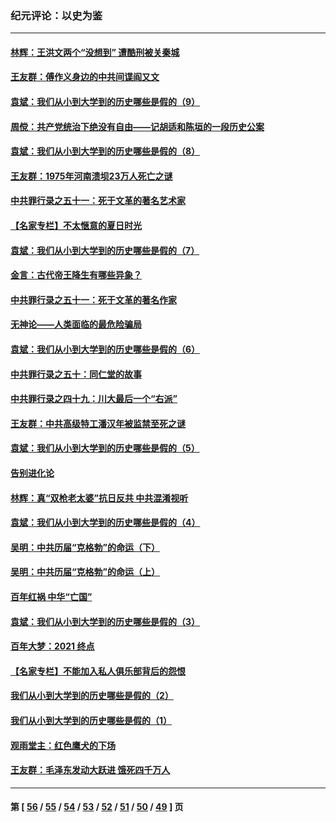 ### 纪元评论：以史为鉴
---
#### [林辉：王洪文两个“没想到” 遭酷刑被关秦城](../../pages/nsc1028/n13244136.md) 
#### [王友群：傅作义身边的中共间谍阎又文](../../pages/nsc1028/n13244038.md) 
#### [袁斌：我们从小到大学到的历史哪些是假的（9）](../../pages/nsc1028/n13243175.md) 
#### [周傥：共产党统治下绝没有自由——记胡适和陈垣的一段历史公案](../../pages/nsc1028/n13238349.md) 
#### [袁斌：我们从小到大学到的历史哪些是假的（8）](../../pages/nsc1028/n13238181.md) 
#### [王友群：1975年河南溃坝23万人死亡之谜](../../pages/nsc1028/n13231576.md) 
#### [中共罪行录之五十一：死于文革的著名艺术家](../../pages/nsc1028/n13229461.md) 
#### [【名家专栏】不太惬意的夏日时光](../../pages/nsc1028/n13226398.md) 
#### [袁斌：我们从小到大学到的历史哪些是假的（7）](../../pages/nsc1028/n13227610.md) 
#### [金言：古代帝王降生有哪些异象？](../../pages/nsc1028/n13226435.md) 
#### [中共罪行录之五十一：死于文革的著名作家](../../pages/nsc1028/n13225932.md) 
#### [无神论——人类面临的最危险骗局](../../pages/nsc1028/n13196137.md) 
#### [袁斌：我们从小到大学到的历史哪些是假的（6）](../../pages/nsc1028/n13221126.md) 
#### [中共罪行录之五十：同仁堂的故事](../../pages/nsc1028/n13218798.md) 
#### [中共罪行录之四十九：川大最后一个“右派”](../../pages/nsc1028/n13216206.md) 
#### [王友群：中共高级特工潘汉年被监禁至死之谜](../../pages/nsc1028/n13210760.md) 
#### [袁斌：我们从小到大学到的历史哪些是假的（5）](../../pages/nsc1028/n13209835.md) 
#### [告别进化论](../../pages/nsc1028/n13196066.md) 
#### [林辉：真“双枪老太婆”抗日反共 中共混淆视听](../../pages/nsc1028/n13208826.md) 
#### [袁斌：我们从小到大学到的历史哪些是假的（4）](../../pages/nsc1028/n13204742.md) 
#### [吴明：中共历届“克格勃”的命运（下）](../../pages/nsc1028/n13200899.md) 
#### [吴明：中共历届“克格勃”的命运（上）](../../pages/nsc1028/n13198300.md) 
#### [百年红祸 中华“亡国”](../../pages/nsc1028/n13192762.md) 
#### [袁斌：我们从小到大学到的历史哪些是假的（3）](../../pages/nsc1028/n13193945.md) 
#### [百年大梦：2021 终点](../../pages/nsc1028/n13190519.md) 
#### [【名家专栏】不能加入私人俱乐部背后的怨恨](../../pages/nsc1028/n13186855.md) 
#### [我们从小到大学到的历史哪些是假的（2）](../../pages/nsc1028/n13186560.md) 
#### [我们从小到大学到的历史哪些是假的（1）](../../pages/nsc1028/n13181650.md) 
#### [观雨堂主：红色鹰犬的下场](../../pages/nsc1028/n13180822.md) 
#### [王友群：毛泽东发动大跃进 饿死四千万人](../../pages/nsc1028/n13177158.md) 

---
#### 第 [ [56](./56.md) / [55](./55.md) / [54](./54.md) / [53](./53.md) / [52](./52.md) / [51](./51.md) / [50](./50.md) / [49](./49.md) ] 页
